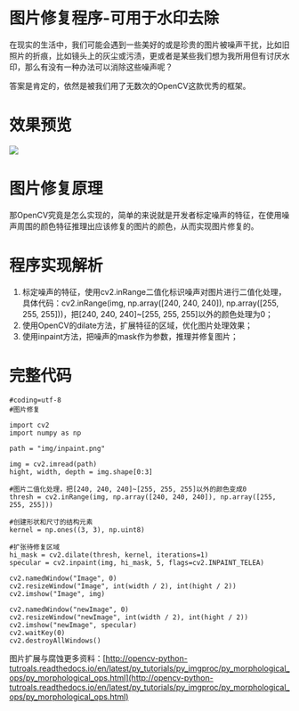 # 图片修复程序-可用于水印去除 #

在现实的生活中，我们可能会遇到一些美好的或是珍贵的图片被噪声干扰，比如旧照片的折痕，比如镜头上的灰尘或污渍，更或者是某些我们想为我所用但有讨厌水印，那么有没有一种办法可以消除这些噪声呢？

答案是肯定的，依然是被我们用了无数次的OpenCV这款优秀的框架。

# 效果预览 #
![](http://icdn.apigo.cn/inpaint.png?1)

# 图片修复原理 #
那OpenCV究竟是怎么实现的，简单的来说就是开发者标定噪声的特征，在使用噪声周围的颜色特征推理出应该修复的图片的颜色，从而实现图片修复的。

# 程序实现解析 #
1. 标定噪声的特征，使用cv2.inRange二值化标识噪声对图片进行二值化处理，具体代码：cv2.inRange(img, np.array([240, 240, 240]), np.array([255, 255, 255]))，把[240, 240, 240]~[255, 255, 255]以外的颜色处理为0；
1. 使用OpenCV的dilate方法，扩展特征的区域，优化图片处理效果；
2. 使用inpaint方法，把噪声的mask作为参数，推理并修复图片；

# 完整代码 #
```
#coding=utf-8
#图片修复

import cv2
import numpy as np

path = "img/inpaint.png"

img = cv2.imread(path)
hight, width, depth = img.shape[0:3]

#图片二值化处理，把[240, 240, 240]~[255, 255, 255]以外的颜色变成0
thresh = cv2.inRange(img, np.array([240, 240, 240]), np.array([255, 255, 255]))

#创建形状和尺寸的结构元素
kernel = np.ones((3, 3), np.uint8)

#扩张待修复区域
hi_mask = cv2.dilate(thresh, kernel, iterations=1)
specular = cv2.inpaint(img, hi_mask, 5, flags=cv2.INPAINT_TELEA)

cv2.namedWindow("Image", 0)
cv2.resizeWindow("Image", int(width / 2), int(hight / 2))
cv2.imshow("Image", img)

cv2.namedWindow("newImage", 0)
cv2.resizeWindow("newImage", int(width / 2), int(hight / 2))
cv2.imshow("newImage", specular)
cv2.waitKey(0)
cv2.destroyAllWindows()
```

图片扩展与腐蚀更多资料：[http://opencv-python-tutroals.readthedocs.io/en/latest/py_tutorials/py_imgproc/py_morphological_ops/py_morphological_ops.html](http://opencv-python-tutroals.readthedocs.io/en/latest/py_tutorials/py_imgproc/py_morphological_ops/py_morphological_ops.html)
